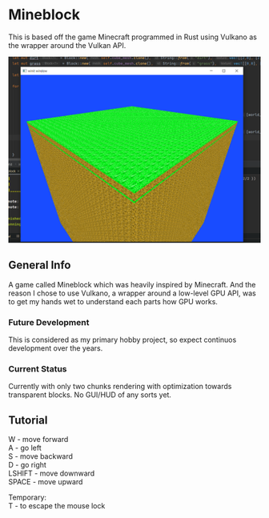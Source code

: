 # Mineblock
This is based off the game Minecraft programmed in Rust using Vulkano as the wrapper around the Vulkan API.

![Mineblock Image Exmp 1](doc/Mineblock_2.png)

## General Info
A game called Mineblock which was heavily inspired by Minecraft. And the reason I chose to use
Vulkano, a wrapper around a low-level GPU API, was to get my hands wet to understand each parts
how GPU works.

### Future Development
This is considered as my primary hobby project, so expect continuos development over the years.

### Current Status
Currently with only two chunks rendering with optimization towards transparent blocks.
No GUI/HUD of any sorts yet.

## Tutorial
W - move forward  
A - go left  
S - move backward  
D - go right  
LSHIFT - move downward  
SPACE - move upward  

Temporary:  
T - to escape the mouse lock

